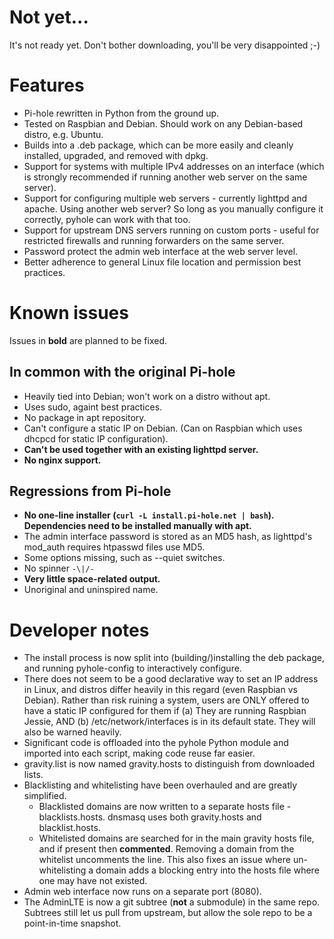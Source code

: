 # Not yet...

It's not ready yet.  Don't bother downloading, you'll be very disappointed ;-)

# Features

- Pi-hole rewritten in Python from the ground up.
- Tested on Raspbian and Debian.  Should work on any Debian-based distro, e.g. Ubuntu.
- Builds into a .deb package, which can be more easily and cleanly installed, upgraded, and removed with dpkg.
- Support for systems with multiple IPv4 addresses on an interface (which is strongly recommended if running another web server on the same server).
- Support for configuring multiple web servers - currently lighttpd and apache.  Using another web server?  So long as you manually configure it correctly, pyhole can work with that too.
- Support for upstream DNS servers running on custom ports - useful for restricted firewalls and running forwarders on the same server.
- Password protect the admin web interface at the web server level.
- Better adherence to general Linux file location and permission best practices.

# Known issues

Issues in **bold** are planned to be fixed.

## In common with the original Pi-hole

- Heavily tied into Debian; won't work on a distro without apt.
- Uses sudo, againt best practices.
- No package in apt repository.
- Can't configure a static IP on Debian.  (Can on Raspbian which uses dhcpcd for static IP configuration).
- **Can't be used together with an existing lighttpd server.**
- **No nginx support.**

## Regressions from Pi-hole

- **No one-line installer (`curl -L install.pi-hole.net | bash`).  Dependencies need to be installed manually with apt.**
- The admin interface password is stored as an MD5 hash, as lighttpd's mod_auth requires htpasswd files use MD5.
- Some options missing, such as --quiet switches.
- No spinner `-\|/-`
- **Very little space-related output.**
- Unoriginal and uninspired name.

# Developer notes

- The install process is now split into (building/)installing the deb package, and running pyhole-config to interactively configure.
- There does not seem to be a good declarative way to set an IP address in Linux, and distros differ heavily in this regard (even Raspbian vs Debian).  Rather than risk ruining a system, users are ONLY offered to have a static IP configured for them if (a) They are running Raspbian Jessie, AND (b) /etc/network/interfaces is in its default state.  They will also be warned heavily.
- Significant code is offloaded into the pyhole Python module and imported into each script, making code reuse far easier.
- gravity.list is now named gravity.hosts to distinguish from downloaded lists.
- Blacklisting and whitelisting have been overhauled and are greatly simplified.
	- Blacklisted domains are now written to a separate hosts file - blacklists.hosts.  dnsmasq uses both gravity.hosts and blacklist.hosts.
	- Whitelisted domains are searched for in the main gravity hosts file, and if present then **commented**.  Removing a domain from the whitelist uncomments the line.  This also fixes an issue where un-whitelisting a domain adds a blocking entry into the hosts file where one may have not existed.
- Admin web interface now runs on a separate port (8080).
- The AdminLTE is now a git subtree (**not** a submodule) in the same repo.  Subtrees still let us pull from upstream, but allow the sole repo to be a point-in-time snapshot.
